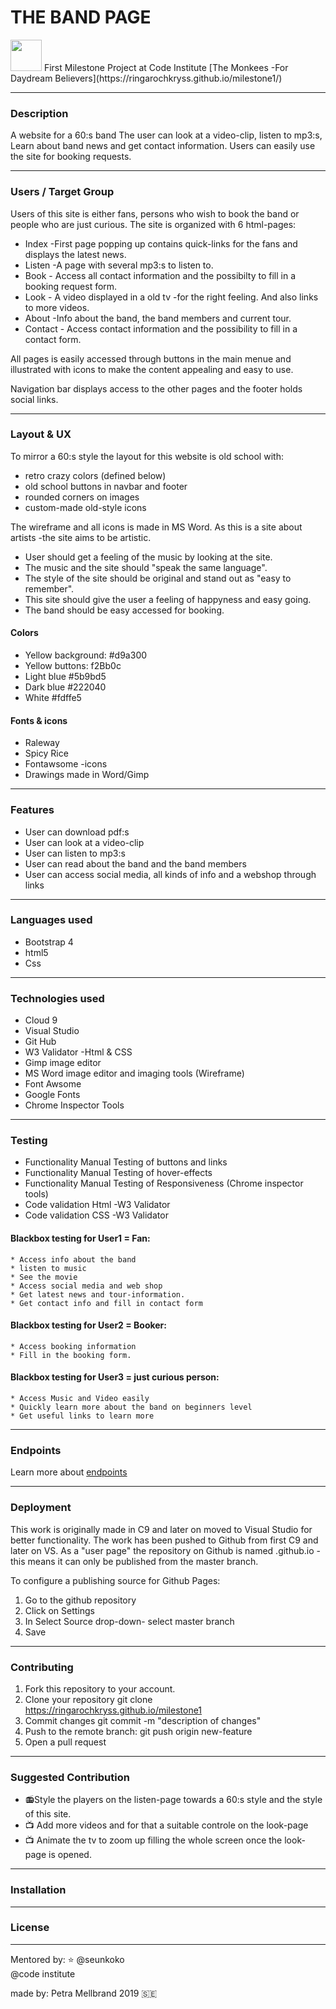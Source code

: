 
# THE BAND PAGE 
<img src= "https://user-images.githubusercontent.com/47560139/57042668-af4bfc00-6c65-11e9-86f1-780f10328053.png" width="50">
First Milestone Project at Code Institute 
[The Monkees -For Daydream Believers](https://ringarochkryss.github.io/milestone1/)


---

### Description
A website for a 60:s band
The user can look at a video-clip, listen to mp3:s, 
Learn about band news and get contact information.
Users can easily use the site for booking requests.

---

### Users / Target Group 
Users of this site is either fans, persons who wish to book the band or people who are just curious. 
The site is organized with 6 html-pages:

* Index -First page popping up contains quick-links for the fans and displays the latest news.
* Listen -A page with several mp3:s to listen to.
* Book - Access all contact information and the possibilty to fill in a booking request form.
* Look - A video displayed in a old tv -for the right feeling. And also links to more videos.
* About  -Info about the band, the band members and current tour.
* Contact - Access contact information and the possibility to fill in a contact form. 

All pages is easily accessed through buttons in the main menue and 
illustrated with icons to make the content appealing and easy to use. 

Navigation bar displays access to the other pages and the footer holds social links. 

---

### Layout & UX 
To mirror a 60:s style the layout for this website is old school with:
* retro crazy colors (defined below)
* old school buttons in navbar and footer
* rounded corners on images
* custom-made old-style icons

The wireframe and all icons is made in MS Word. As this is a site about artists -the site aims to be artistic. 
* User should get a feeling of the music by looking at the site.
* The music and the site should "speak the same language".
* The style of the site should be original and stand out as "easy to remember".
* This site should give the user a feeling of happyness and easy going.
* The band should be easy accessed for booking. 

#### Colors
* Yellow background: #d9a300  
* Yellow buttons: f2Bb0c
* Light blue #5b9bd5
* Dark blue #222040
* White #fdffe5

#### Fonts & icons
* Raleway
* Spicy Rice
* Fontawsome -icons
* Drawings made in Word/Gimp
---

### Features
* User can download pdf:s
* User can look at a video-clip
* User can listen to mp3:s
* User can read about the band and the band members 
* User can access social media, all kinds of info and a webshop through links

---

### Languages used
* Bootstrap 4 
* html5 
* Css

---

### Technologies used
* Cloud 9 
* Visual Studio
* Git Hub
* W3 Validator -Html & CSS
* Gimp image editor
* MS Word image editor and imaging tools (Wireframe)
* Font Awsome
* Google Fonts
* Chrome Inspector Tools

---

### Testing
* Functionality Manual Testing of buttons and links
* Functionality Manual Testing of hover-effects
* Functionality Manual Testing of Responsiveness (Chrome inspector tools)
* Code validation Html -W3 Validator
* Code validation CSS -W3 Validator

#### Blackbox testing for User1 = Fan: 
    * Access info about the band
    * listen to music 
    * See the movie
    * Access social media and web shop
    * Get latest news and tour-information.
    * Get contact info and fill in contact form
    
#### Blackbox testing for User2 = Booker: 
    * Access booking information 
    * Fill in the booking form.

#### Blackbox testing for User3 = just curious person:
    * Access Music and Video easily
    * Quickly learn more about the band on beginners level
    * Get useful links to learn more

---

### Endpoints
Learn more about [endpoints](https://teamtreehouse.com/community/what-is-an-api-endpoint)

---

### Deployment
This work is originally made in C9 and later on moved to Visual Studio for better functionality. 
The work has been pushed to Github from first C9 and later on VS. 
As a "user page" the repository on Github is named <username>.github.io -
this means it can only be published from the master branch.
  
To configure a publishing source for Github Pages:  
1. Go to the github repository
2. Click on Settings
3. In Select Source drop-down- select master branch
4. Save

---

### Contributing
1. Fork this repository to your account.
2. Clone your repository git clone https://ringarochkryss.github.io/milestone1
3. Commit changes git commit -m "description of changes"
4. Push to the remote branch: git push origin new-feature
5. Open a pull request
---
### Suggested Contribution
* :radio:Style the players on the listen-page towards a 60:s style and the style of this site.
* :tv: Add more videos and for that a suitable controle on the look-page
* :tv: Animate the tv to zoom up filling the whole screen once the look-page is opened.
---

### Installation
---
### License
---


Mentored by: :star: @seunkoko   
@code institute


made by: Petra Mellbrand 2019 
:sweden:
